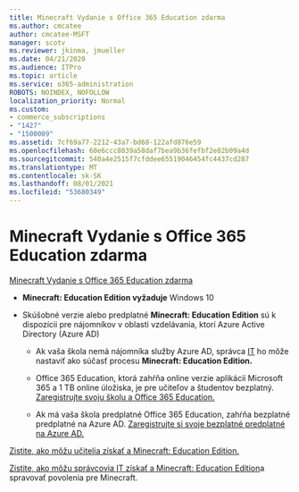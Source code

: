 ```yaml
---
title: Minecraft Vydanie s Office 365 Education zdarma
ms.author: cmcatee
author: cmcatee-MSFT
manager: scotv
ms.reviewer: jkinma, jmueller
ms.date: 04/21/2020
ms.audience: ITPro
ms.topic: article
ms.service: o365-administration
ROBOTS: NOINDEX, NOFOLLOW
localization_priority: Normal
ms.custom:
- commerce_subscriptions
- "1427"
- "1500009"
ms.assetid: 7cf69a77-2212-43a7-bd68-122afd876e59
ms.openlocfilehash: 60e6ccc8039a58daf7bea9b36fefbf2e02b09a4d
ms.sourcegitcommit: 540a4e2515f7cfddee65519046454fc4437cd287
ms.translationtype: MT
ms.contentlocale: sk-SK
ms.lasthandoff: 08/01/2021
ms.locfileid: "53680349"
---
```

# <a name="minecraft-edition-with-office-365-education-for-free"></a>Minecraft Vydanie s Office 365 Education zdarma

[Minecraft Vydanie s Office 365 Education zdarma](https://docs.microsoft.com/education/windows/get-minecraft-for-education)
  
- **Minecraft: Education Edition vyžaduje** Windows 10

- Skúšobné verzie alebo predplatné **Minecraft: Education Edition** sú k dispozícii pre nájomníkov v oblasti vzdelávania, ktorí Azure Active Directory (Azure AD)

  - Ak vaša škola nemá nájomníka služby Azure AD, správca [IT](https://docs.microsoft.com/education/windows/school-get-minecraft) ho môže nastaviť ako súčasť procesu **Minecraft: Education Edition.**

  - Office 365 Education, ktorá zahŕňa online verzie aplikácií Microsoft 365 a 1 TB online úložiska, je pre učiteľov a študentov bezplatný. [Zaregistrujte svoju školu a Office 365 Education.](https://www.microsoft.com/education/products/office)

  - Ak má vaša škola predplatné Office 365 Education, zahŕňa bezplatné predplatné na Azure AD. [Zaregistrujte si svoje bezplatné predplatné na Azure AD.](https://msdn.microsoft.com/library/windows/hardware/mt703369%28v=vs.85%29.aspx)

[Zistite, ako môžu učitelia získať a Minecraft: Education Edition.](https://docs.microsoft.com/education/windows/teacher-get-minecraft)
  
[Zistite, ako môžu správcovia IT získať a Minecraft: Education Edition](https://docs.microsoft.com/education/windows/school-get-minecraft)a spravovať povolenia pre Minecraft.